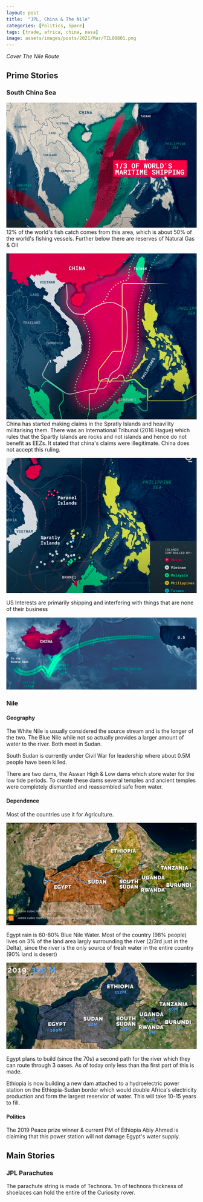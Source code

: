 ```yaml
---
layout: post
title:  "JPL, China & The Nile"
categories: [Politics, Space]
tags: [trade, africa, china, nasa]
image: assets/images/posts/2021/Mar/TIL00801.png
---
```


*Cover The Nile Route*

## Prime Stories

### South China Sea
![Trade](/assets/images/posts/2021/Mar/TIL00804.png)
12% of the world's fish catch comes from this area, which is about 50% of the world's fishing vessels. Further below there are reserves of Natural Gas & Oil

![ChineseClaim](/assets/images/posts/2021/Mar/TIL00805.png)
China has started making claims in the Spratly Islands and heavility militarising them. There was an International Tribunal (2016 Hague) which rules that the Spartly Islands are rocks and not islands and hence do not benefit as EEZs. It stated that china's claims were illegitimate. China does not accept this ruling.

![ChineseClaims](/assets/images/posts/2021/Mar/TIL00806.png)

US Interests are primarily shipping and interfering with things that are none of their business

![AmericanInterests](/assets/images/posts/2021/Mar/TIL00807.png)


### Nile

#### Geography
The White Nile is usually considered the source stream and is the longer of the two. The Blue Nile while not so actually provides a larger amount of water to the river. Both meet in Sudan.

South Sudan is currently under Civil War for leadership where about 0.5M people have been killed.

There are two dams, the Aswan High & Low dams which store water for the low tide periods. To create these dams several temples and ancient temples were completely dismantled and reassembled safe from water.

#### Dependence
Most of the countries use it for Agriculture.

![WaterAvailability](/assets/images/posts/2021/Mar/TIL00802.png)

Egypt rain is 60-80% Blue Nile Water. Most of the country (98% people) lives on 3% of the land area largly surrounding the river (2/3rd just in the Delta), since the river is the only source of fresh water in the entire country (90% land is desert)

![Populations](/assets/images/posts/2021/Mar/TIL00803.png)

Egypt plans to build (since the 70s) a second path for the river which they can route through 3 oases. As of today only less than tha first part of this is made.

Ethiopia is now building a new dam attached to a hydroelectric power station on the Ethiopia-Sudan border which would double Africa's electricity production and form the largest reservior of water. This will take 10-15 years to fill.

#### Politics
The 2019 Peace prize winner & current PM of Ethiopia Abiy Ahmed is claiming that this power station will not damage Egypt's water supply.

## Main Stories

### JPL Parachutes
The parachute string is made of Technora. 1m of technora thickness of shoelaces can hold the entire of the Curiosity rover.